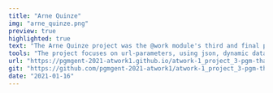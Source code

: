 ```yaml
---
title: "Arne Quinze"
img: "arne_quinze.png"
preview: true
highlighted: true
text: "The Arne Quinze project was the @work module's third and final project. The goal was to create a clone/replica of Arne Quinze's art and exhibition website. Quinze is a Belgian conceptual artist best recognized for his spectacular street art installations. "
tools: "The project focuses on url-parameters, using json, dynamic data addition to sites, filtering by category, lazy image loading, and responsive design, among other things."
url: "https://pgmgent-2021-atwork1.github.io/atwork-1_project_3-pgm-thabisadingani/"
git: "https://github.com/pgmgent-2021-atwork1/atwork-1_project_3-pgm-thabisadingani"
date: "2021-01-16"
---
```



